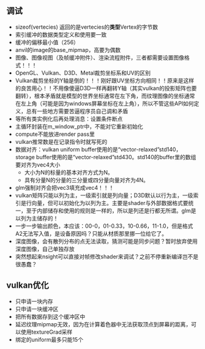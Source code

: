 ## 调试

- sizeof(vertecies) 返回的是vertecies的**类型**Vertex的字节数
- 索引缓冲的数据类型定义和使用要一致
- 缓冲的偏移最小值（256）
- anvil的image的base_mipmap，高要为偶数
- 图像、图像视图（及帧缓冲附件）、渲染流程附件，三者都需要设置图像格式！！！
- OpenGL、Vulkan、D3D、Metal裁剪坐标系和UV的区别
- Vulkan裁剪坐标的Y轴是倒的！！！刚好跟UV坐标方向相同！！原来是这样的良苦用心！！不用像傻逼D3D一样再翻转Y轴（其实vulkan的投影矩阵也要翻转），根本矛盾就是模型的世界坐标通常在左下角，而纹理图像的坐标通常在左上角（可能是因为windows屏幕坐标在左上角），所以不管这些API如何定义，总有一些地方需要苦逼程序员自己调和矛盾
- 等所有类实例化后再处理消息：设置条件断点
- 主循环封装在m_window_ptr中，不能对它重新初始化
- compute不能放进render pass里
- vulkan推常数是在记录指令时就写死的
- 数据对齐：vulkan uniform buffer使用的是“vector-relaxed”std140，storage buffer使用的是“vector-relaxed”std430。std140的buffer里的数组要对齐为vec4大小
  - 大小为N的标量的基本对齐方式为N。
  - 具有分量N的分量的三分量或四分量向量对齐为4N。
- glm强制对齐会把vec3填充成vec4！！！
- vulkan矩阵只能以列为主，一级索引就是列向量；D3D默认以行为主，一级索引是行向量，但可以初始化为以列为主。主要是shader与外部数据格式要统一，至于内部储存和使用的规则是一样的，所以是列还是行都无所谓。glm是以列为主储存的！
- 一步一步输出颜色，本应该：00-0，01-0.33，10-0.66，11-1.0，但是格式A2无法写入值，是设备原因吗？只能从材质那里挪一位给它了。
- 深度图像，会有散列分布的点无法读取，猜测可能是同步问题？暂时放弃使用深度图像，自己单独存放
- 突然想起来nsight可以直接对帧修改shader来调试？之前不停重新编译岂不是很愚蠢？

## vulkan优化

+ 只申请一块内存
+ 只申请一块缓冲区
+ 把所有数据存到这个缓冲区中
+ 延迟纹理mipmap无效，因为在计算着色器中无法获取顶点到屏幕的距离，可以使用textureGrad采样
+ 绑定的uniform最多只能15个

